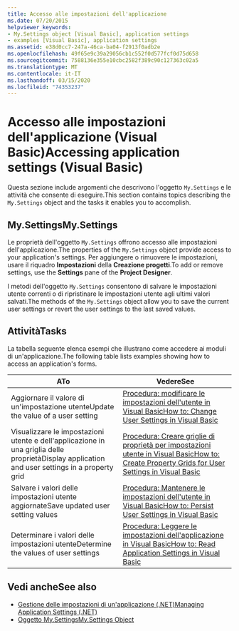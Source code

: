 ```yaml
---
title: Accesso alle impostazioni dell'applicazione
ms.date: 07/20/2015
helpviewer_keywords:
- My.Settings object [Visual Basic], application settings
- examples [Visual Basic], application settings
ms.assetid: e38d0cc7-247a-46ca-ba04-f2913f0adb2e
ms.openlocfilehash: 49f65e9c39a29056cb1c552f0d577fcf0d75d658
ms.sourcegitcommit: 7588136e355e10cbc2582f389c90c127363c02a5
ms.translationtype: MT
ms.contentlocale: it-IT
ms.lasthandoff: 03/15/2020
ms.locfileid: "74353237"
---
```

# <a name="accessing-application-settings-visual-basic"></a><span data-ttu-id="5198e-102">Accesso alle impostazioni dell'applicazione (Visual Basic)</span><span class="sxs-lookup"><span data-stu-id="5198e-102">Accessing application settings (Visual Basic)</span></span>

<span data-ttu-id="5198e-103">Questa sezione include argomenti che descrivono l'oggetto `My.Settings` e le attività che consente di eseguire.</span><span class="sxs-lookup"><span data-stu-id="5198e-103">This section contains topics describing the `My.Settings` object and the tasks it enables you to accomplish.</span></span>  
  
## <a name="mysettings"></a><span data-ttu-id="5198e-104">My.Settings</span><span class="sxs-lookup"><span data-stu-id="5198e-104">My.Settings</span></span>  

 <span data-ttu-id="5198e-105">Le proprietà dell'oggetto `My.Settings` offrono accesso alle impostazioni dell'applicazione.</span><span class="sxs-lookup"><span data-stu-id="5198e-105">The properties of the `My.Settings` object provide access to your application's settings.</span></span> <span data-ttu-id="5198e-106">Per aggiungere o rimuovere le impostazioni, usare il riquadro **Impostazioni** della **Creazione progetti**.</span><span class="sxs-lookup"><span data-stu-id="5198e-106">To add or remove settings, use the **Settings** pane of the **Project Designer**.</span></span>  
  
 <span data-ttu-id="5198e-107">I metodi dell'oggetto `My.Settings` consentono di salvare le impostazioni utente correnti o di ripristinare le impostazioni utente agli ultimi valori salvati.</span><span class="sxs-lookup"><span data-stu-id="5198e-107">The methods of the `My.Settings` object allow you to save the current user settings or revert the user settings to the last saved values.</span></span>  
  
## <a name="tasks"></a><span data-ttu-id="5198e-108">Attività</span><span class="sxs-lookup"><span data-stu-id="5198e-108">Tasks</span></span>  

 <span data-ttu-id="5198e-109">La tabella seguente elenca esempi che illustrano come accedere ai moduli di un'applicazione.</span><span class="sxs-lookup"><span data-stu-id="5198e-109">The following table lists examples showing how to access an application's forms.</span></span>  
  
|<span data-ttu-id="5198e-110">A</span><span class="sxs-lookup"><span data-stu-id="5198e-110">To</span></span>|<span data-ttu-id="5198e-111">Vedere</span><span class="sxs-lookup"><span data-stu-id="5198e-111">See</span></span>|  
|--------|---------|  
|<span data-ttu-id="5198e-112">Aggiornare il valore di un'impostazione utente</span><span class="sxs-lookup"><span data-stu-id="5198e-112">Update the value of a user setting</span></span>|[<span data-ttu-id="5198e-113">Procedura: modificare le impostazioni dell'utente in Visual Basic</span><span class="sxs-lookup"><span data-stu-id="5198e-113">How to: Change User Settings in Visual Basic</span></span>](../../../../visual-basic/developing-apps/programming/app-settings/how-to-change-user-settings.md)|  
|<span data-ttu-id="5198e-114">Visualizzare le impostazioni utente e dell'applicazione in una griglia delle proprietà</span><span class="sxs-lookup"><span data-stu-id="5198e-114">Display application and user settings in a property grid</span></span>|[<span data-ttu-id="5198e-115">Procedura: Creare griglie di proprietà per impostazioni utente in Visual Basic</span><span class="sxs-lookup"><span data-stu-id="5198e-115">How to: Create Property Grids for User Settings in Visual Basic</span></span>](../../../../visual-basic/developing-apps/programming/app-settings/how-to-create-property-grids-for-user-settings.md)|  
|<span data-ttu-id="5198e-116">Salvare i valori delle impostazioni utente aggiornate</span><span class="sxs-lookup"><span data-stu-id="5198e-116">Save updated user setting values</span></span>|[<span data-ttu-id="5198e-117">Procedura: Mantenere le impostazioni dell'utente in Visual Basic</span><span class="sxs-lookup"><span data-stu-id="5198e-117">How to: Persist User Settings in Visual Basic</span></span>](../../../../visual-basic/developing-apps/programming/app-settings/how-to-persist-user-settings.md)|  
|<span data-ttu-id="5198e-118">Determinare i valori delle impostazioni utente</span><span class="sxs-lookup"><span data-stu-id="5198e-118">Determine the values of user settings</span></span>|[<span data-ttu-id="5198e-119">Procedura: Leggere le impostazioni dell'applicazione in Visual Basic</span><span class="sxs-lookup"><span data-stu-id="5198e-119">How to: Read Application Settings in Visual Basic</span></span>](../../../../visual-basic/developing-apps/programming/app-settings/how-to-read-application-settings.md)|  
  
## <a name="see-also"></a><span data-ttu-id="5198e-120">Vedi anche</span><span class="sxs-lookup"><span data-stu-id="5198e-120">See also</span></span>

- [<span data-ttu-id="5198e-121">Gestione delle impostazioni di un'applicazione (.NET)</span><span class="sxs-lookup"><span data-stu-id="5198e-121">Managing Application Settings (.NET)</span></span>](/visualstudio/ide/managing-application-settings-dotnet)
- [<span data-ttu-id="5198e-122">Oggetto My.Settings</span><span class="sxs-lookup"><span data-stu-id="5198e-122">My.Settings Object</span></span>](../../../../visual-basic/language-reference/objects/my-settings-object.md)
